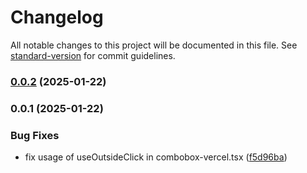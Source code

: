 # Changelog

All notable changes to this project will be documented in this file. See [standard-version](https://github.com/conventional-changelog/standard-version) for commit guidelines.

### [0.0.2](https://github.com/ZeynalliZeynal/mern-ts-template/compare/v0.0.1...v0.0.2) (2025-01-22)

### 0.0.1 (2025-01-22)


### Bug Fixes

* fix usage of useOutsideClick in combobox-vercel.tsx ([f5d96ba](https://github.com/ZeynalliZeynal/mern-ts-template/commit/f5d96bae4ccfae84eff4ba731cd399679018b1f5))
